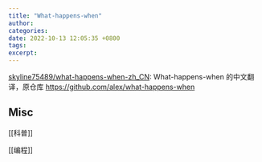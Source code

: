 ```yaml
---
title: "What-happens-when"
author: 
categories: 
date: 2022-10-13 12:05:35 +0800
tags: 
excerpt: 
---
```


[skyline75489/what-happens-when-zh_CN](https://github.com/skyline75489/what-happens-when-zh_CN): What-happens-when 的中文翻译，原仓库 https://github.com/alex/what-happens-when


## Misc

[[科普]]

[[编程]]



